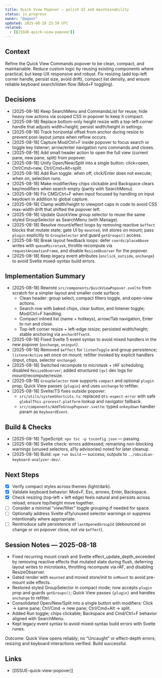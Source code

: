 ```yaml
---
title: Quick View Popover — polish UI and maintainability
status: in_progress
owner: "@agent"
updated: 2025-08-18 23:59 UTC
related:
  - [[ISSUE-quick-view-popover]]
---
```


## Context

Refine the Quick View Commands popover to be clean, compact, and maintainable. Reduce custom logic by reusing existing components where practical, but keep UX responsive and robust. Fix resizing (add top-left corner handle, persist size, avoid drift), compact list density, and ensure reliable keyboard search/listen flow (Mod+F toggling).

## Decisions

- [2025-08-18] Keep SearchMenu and CommandsList for reuse; hide heavy row actions via scoped CSS in popover to keep it compact.
- [2025-08-18] Replace bottom-only height resize with a top-left corner handle that adjusts width+height; persist width/height in settings.
- [2025-08-18] Track horizontal offset from anchor during resize to prevent post-layout jumps when reflow occurs.
- [2025-08-18] Capture Mod/Ctrl+F inside popover to focus search or toggle key listener; arrow/enter navigation runs commands and closes.
- [2025-08-18] Add small header action to open the full view (current pane, new pane, split) from popover.
- [2025-08-18] Unify Open/New/Split into a single button: click=open, Ctrl/Cmd=new, Ctrl/Cmd+Alt=split.
- [2025-08-18] Add Run toggle: when off, click/Enter does not execute; when on, selection runs.
- [2025-08-18] Make modifier/key chips clickable and Backspace clears key/modifiers when search empty (parity with SearchMenu).
- [2025-08-18] Fix CMD/Ctrl+F when input focused by handling on input keydown in addition to global capture.
- [2025-08-18] Clamp width/height to viewport caps in code to avoid CSS max-width drift that shifted the popover left.
- [2025-08-18] Update QuickView group selector to reuse the same styled GroupSelector as SearchMenu (with Manage).
 - [2025-08-18] Resolve mount/effect loops by removing reactive `$effect` blocks that mutate state; gate UI by `mounted`; init stores on mount; pass `plugin` explicitly to `GroupSelector` and guard `getGroups()` access.
 - [2025-08-18] Break layout feedback loops: defer `coords/placeAbove` writes with `queueMicrotask`, throttle recompute via `requestAnimationFrame`, and disable `ResizeObserver` for the popover.
 - [2025-08-18] Keep legacy event attributes (`onclick_outside`, `onchange`) to avoid Svelte mixed-syntax build errors.

## Implementation Summary

- [2025-08-18] Rewrote `src/components/QuickViewPopover.svelte` from scratch for a simpler layout and smaller code surface:
  - Clean header: group select, compact filters toggle, and open-view actions.
  - Search row with baked chips, clear button, and listener toggle; Mod/Ctrl+F handling.
  - Compact inlined list (name + hotkeys), arrow/Tab navigation, Enter to run and close.
  - Top-left corner resize + left-edge resize; persisted width/height; stable anchoring via `anchorOffsetX`.
- [2025-08-18] Fixed Svelte 5 event syntax to avoid mixed handlers in the new popover (`onchange`, `oninput`).
- [2025-08-18] Removed `$effect` for `listenToggle` and group persistence; `listenerActive` set once on mount; refilter invoked by explicit handlers (input, chips, selector `onchange`).
- [2025-08-18] Switched recompute to microtask + rAF scheduling; disabled `ResizeObserver`; added structured `[qv]` dev logs for mount/recompute/resize.
- [2025-08-18] `GroupSelector` now supports `compact` and optional `plugin` prop; Quick View passes `{plugin}` and uses `onchange` to refilter.
- [2025-08-18] Svelte/TS fixes outside popover:
  - `src/utils/systemShortcuts.ts`: replaced `@ts-expect-error` with safe `globalThis.process?.platform` lookup and navigator fallback.
  - `src/components/AddToGroupPopover.svelte`: typed `onkeydown` handler param as `KeyboardEvent`.

## Build & Checks

- [2025-08-18] TypeScript: `npx tsc -p tsconfig.json` — passing.
- [2025-08-18] Svelte check: errors addressed; remaining non-blocking warnings (unused selectors, a11y advisories) noted for later cleanup.
- [2025-08-18] Build: `npm run build` — success; outputs to `../obsidian-keyboard-analyzer-dev/`.

## Next Steps

- [x] Verify compact styles across themes (light/dark).
- [x] Validate keyboard behavior: Mod+F, Esc, arrows, Enter, Backspace.
- [x] Check resizing (top-left + left edge) feels natural and persists across reload; ensure top/height move together.
- [ ] Consider a minimal “view/filter” toggle grouping if needed for space.
- [ ] Optionally address Svelte a11y/unused selector warnings or suppress intentionally where appropriate.
- [ ] Reintroduce safe persistence of `lastOpenedGroupId` (debounced on change or on popover close, not via `$effect`).

## Session Notes — 2025-08-18

- Fixed recurring mount crash and Svelte effect_update_depth_exceeded by removing reactive effects that mutated state during flush, deferring layout writes to microtasks, throttling recompute via rAF, and disabling ResizeObserver.
- Gated render with `mounted` and moved store/init to `onMount` to avoid pre-mount side effects.
- Restored styled GroupSelector in compact mode; now accepts `plugin` prop and guards `getGroups()`; Quick View passes `{plugin}` and handles `onchange` to refilter.
- Consolidated Open/New/Split into a single button with modifiers: Click → same pane; Ctrl/Cmd → new pane; Ctrl/Cmd+Alt → split.
- Added Run toggle; chips clickable; Backspace and Cmd/Ctrl+F behavior aligned with SearchMenu.
- Kept legacy event syntax to avoid mixed-syntax build errors with Svelte runes.

Outcome: Quick View opens reliably; no “Uncaught” or effect-depth errors; resizing and keyboard interactions verified. Build successful.

## Links

- [[ISSUE-quick-view-popover]]
